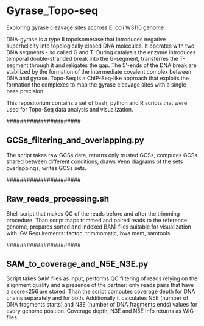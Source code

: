# Gyrase_Topo-seq
Exploring gyrase cleavage sites accross E. coli W3110 genome

DNA-gyrase is a type II topoisomerase that introduces negative superhelicity into topologically closed DNA molecules. It operates with two DNA segments - so called G and T. During catalysis the enzyme introduces temporal double-stranded break into the G-segment, transferres the T-segment through it and religates the gap. The 5'-ends of the DNA break are stabilized by the formation of the intermediate covalent complex between DNA and gyrase.
Topo-Seq is a ChIP-Seq-like approach that exploits the formation the complexes to map the gyrase cleavage sites with a single-base precision.

This repositorium contains a set of bash, python and R scripts that were used for Topo-Seq data analysis and visualization.

######################

## GCSs_filtering_and_overlapping.py

The script takes raw GCSs data, returns only trusted GCSs, computes GCSs shared between different conditions, draws Venn diagrams of the sets overlappings, writes GCSs sets.

######################

## Raw_reads_processing.sh

Shell script that makes QC of the reads before and after the trimming procedure. Than script maps trimmed and paired reads to the reference genome, prepares sorted and indexed BAM-files suitable for visualization with IGV
Requirements: factqc, trimmomatic, bwa mem, samtools 

######################

## SAM_to_coverage_and_N5E_N3E.py

Script takes SAM files as input, performs QC filtering of reads relying on the alignment quality and a presence of the partner: only reads pairs that have a score<256 are stored. Than the script computes coverage depth for DNA chains separately and for both. Additionally it calculates N5E (number of DNA fragments starts) and N3E (number of DNA fragments ends) values for every genome position. Coverage depth, N3E and N5E info returns as WIG files.
